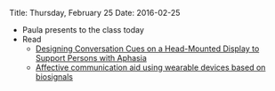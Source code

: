 Title: Thursday, February 25
Date: 2016-02-25

- Paula presents to the class today
- Read
	- [Designing Conversation Cues on a Head-Mounted Display to Support
		Persons with Aphasia](http://dl.acm.org/citation.cfm?id=2702484)
	- [Affective communication aid using wearable devices based on
		biosignals](http://dl.acm.org/citation.cfm?id=2610455)
